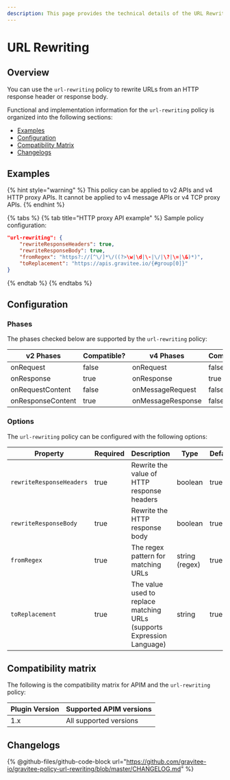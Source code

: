 ```yaml
---
description: This page provides the technical details of the URL Rewriting policy
---
```


# URL Rewriting

## Overview

You can use the `url-rewriting` policy to rewrite URLs from an HTTP response header or response body.

Functional and implementation information for the `url-rewriting` policy is organized into the following sections:

* [Examples](url-rewriting.md#examples)
* [Configuration](url-rewriting.md#configuration)
* [Compatibility Matrix](url-rewriting.md#compatibility-matrix)
* [Changelogs](url-rewriting.md#changelogs)

## Examples

{% hint style="warning" %}
This policy can be applied to v2 APIs and v4 HTTP proxy APIs. It cannot be applied to v4 message APIs or v4 TCP proxy APIs.
{% endhint %}

{% tabs %}
{% tab title="HTTP proxy API example" %}
Sample policy configuration:

```json
"url-rewriting": {
    "rewriteResponseHeaders": true,
    "rewriteResponseBody": true,
    "fromRegex": "https?://[^\/]*\/((?>\w|\d|\-|\/|\?|\=|\&)*)",
    "toReplacement": "https://apis.gravitee.io/{#group[0]}"
}
```
{% endtab %}
{% endtabs %}

## Configuration

### Phases

The phases checked below are supported by the `url-rewriting` policy:

<table data-full-width="false"><thead><tr><th width="202">v2 Phases</th><th width="139" data-type="checkbox">Compatible?</th><th width="198">v4 Phases</th><th data-type="checkbox">Compatible?</th></tr></thead><tbody><tr><td>onRequest</td><td>false</td><td>onRequest</td><td>false</td></tr><tr><td>onResponse</td><td>true</td><td>onResponse</td><td>true</td></tr><tr><td>onRequestContent</td><td>false</td><td>onMessageRequest</td><td>false</td></tr><tr><td>onResponseContent</td><td>true</td><td>onMessageResponse</td><td>false</td></tr></tbody></table>

### Options

The `url-rewriting` policy can be configured with the following options:

<table><thead><tr><th width="272">Property</th><th data-type="checkbox">Required</th><th width="226">Description</th><th width="136">Type</th><th>Default</th></tr></thead><tbody><tr><td><code>rewriteResponseHeaders</code></td><td>true</td><td>Rewrite the value of HTTP response headers</td><td>boolean</td><td>true</td></tr><tr><td><code>rewriteResponseBody</code></td><td>true</td><td>Rewrite the HTTP response body</td><td>boolean</td><td>true</td></tr><tr><td><code>fromRegex</code></td><td>true</td><td>The regex pattern for matching URLs</td><td>string (regex)</td><td>true</td></tr><tr><td><code>toReplacement</code></td><td>true</td><td>The value used to replace matching URLs (supports Expression Language)</td><td>string</td><td>true</td></tr></tbody></table>

## Compatibility matrix

The following is the compatibility matrix for APIM and the `url-rewriting` policy:

<table data-full-width="false"><thead><tr><th>Plugin Version</th><th>Supported APIM versions</th></tr></thead><tbody><tr><td>1.x</td><td>All supported versions</td></tr></tbody></table>

## Changelogs

{% @github-files/github-code-block url="https://github.com/gravitee-io/gravitee-policy-url-rewriting/blob/master/CHANGELOG.md" %}
